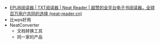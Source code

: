 - [EPUB阅读器 | TXT阅读器 | Neat Reader | 超赞的全平台电子书阅读器，全球百万用户共同的选择 (neat-reader.cn)](https://www.neat-reader.cn/)
- 比wps好用
- NeatConverter
	- 文档转换工具
	- 同一家的产品